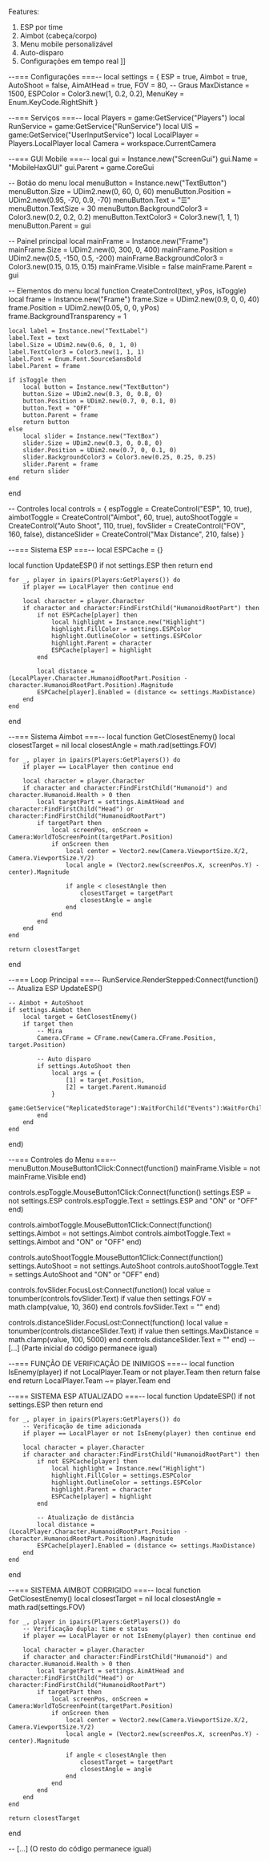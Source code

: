 
  Features:
  1. ESP por time
  2. Aimbot (cabeça/corpo)
  3. Menu mobile personalizável
  4. Auto-disparo
  5. Configurações em tempo real
]]

--=== Configurações ===--
local settings = {
    ESP = true,
    Aimbot = true,
    AutoShoot = false,
    AimAtHead = true,
    FOV = 80, -- Graus
    MaxDistance = 1500,
    ESPColor = Color3.new(1, 0.2, 0.2),
    MenuKey = Enum.KeyCode.RightShift
}

--=== Serviços ===--
local Players = game:GetService("Players")
local RunService = game:GetService("RunService")
local UIS = game:GetService("UserInputService")
local LocalPlayer = Players.LocalPlayer
local Camera = workspace.CurrentCamera

--=== GUI Mobile ===--
local gui = Instance.new("ScreenGui")
gui.Name = "MobileHaxGUI"
gui.Parent = game.CoreGui

-- Botão do menu
local menuButton = Instance.new("TextButton")
menuButton.Size = UDim2.new(0, 60, 0, 60)
menuButton.Position = UDim2.new(0.95, -70, 0.9, -70)
menuButton.Text = "☰"
menuButton.TextSize = 30
menuButton.BackgroundColor3 = Color3.new(0.2, 0.2, 0.2)
menuButton.TextColor3 = Color3.new(1, 1, 1)
menuButton.Parent = gui

-- Painel principal
local mainFrame = Instance.new("Frame")
mainFrame.Size = UDim2.new(0, 300, 0, 400)
mainFrame.Position = UDim2.new(0.5, -150, 0.5, -200)
mainFrame.BackgroundColor3 = Color3.new(0.15, 0.15, 0.15)
mainFrame.Visible = false
mainFrame.Parent = gui

-- Elementos do menu
local function CreateControl(text, yPos, isToggle)
    local frame = Instance.new("Frame")
    frame.Size = UDim2.new(0.9, 0, 0, 40)
    frame.Position = UDim2.new(0.05, 0, 0, yPos)
    frame.BackgroundTransparency = 1
    
    local label = Instance.new("TextLabel")
    label.Text = text
    label.Size = UDim2.new(0.6, 0, 1, 0)
    label.TextColor3 = Color3.new(1, 1, 1)
    label.Font = Enum.Font.SourceSansBold
    label.Parent = frame
    
    if isToggle then
        local button = Instance.new("TextButton")
        button.Size = UDim2.new(0.3, 0, 0.8, 0)
        button.Position = UDim2.new(0.7, 0, 0.1, 0)
        button.Text = "OFF"
        button.Parent = frame
        return button
    else
        local slider = Instance.new("TextBox")
        slider.Size = UDim2.new(0.3, 0, 0.8, 0)
        slider.Position = UDim2.new(0.7, 0, 0.1, 0)
        slider.BackgroundColor3 = Color3.new(0.25, 0.25, 0.25)
        slider.Parent = frame
        return slider
    end
end

-- Controles
local controls = {
    espToggle = CreateControl("ESP", 10, true),
    aimbotToggle = CreateControl("Aimbot", 60, true),
    autoShootToggle = CreateControl("Auto Shoot", 110, true),
    fovSlider = CreateControl("FOV", 160, false),
    distanceSlider = CreateControl("Max Distance", 210, false)
}

--=== Sistema ESP ===--
local ESPCache = {}

local function UpdateESP()
    if not settings.ESP then return end
    
    for _, player in ipairs(Players:GetPlayers()) do
        if player == LocalPlayer then continue end
        
        local character = player.Character
        if character and character:FindFirstChild("HumanoidRootPart") then
            if not ESPCache[player] then
                local highlight = Instance.new("Highlight")
                highlight.FillColor = settings.ESPColor
                highlight.OutlineColor = settings.ESPColor
                highlight.Parent = character
                ESPCache[player] = highlight
            end
            
            local distance = (LocalPlayer.Character.HumanoidRootPart.Position - character.HumanoidRootPart.Position).Magnitude
            ESPCache[player].Enabled = (distance <= settings.MaxDistance)
        end
    end
end

--=== Sistema Aimbot ===--
local function GetClosestEnemy()
    local closestTarget = nil
    local closestAngle = math.rad(settings.FOV)
    
    for _, player in ipairs(Players:GetPlayers()) do
        if player == LocalPlayer then continue end
        
        local character = player.Character
        if character and character:FindFirstChild("Humanoid") and character.Humanoid.Health > 0 then
            local targetPart = settings.AimAtHead and character:FindFirstChild("Head") or character:FindFirstChild("HumanoidRootPart")
            if targetPart then
                local screenPos, onScreen = Camera:WorldToScreenPoint(targetPart.Position)
                if onScreen then
                    local center = Vector2.new(Camera.ViewportSize.X/2, Camera.ViewportSize.Y/2)
                    local angle = (Vector2.new(screenPos.X, screenPos.Y) - center).Magnitude
                    
                    if angle < closestAngle then
                        closestTarget = targetPart
                        closestAngle = angle
                    end
                end
            end
        end
    end
    
    return closestTarget
end

--=== Loop Principal ===--
RunService.RenderStepped:Connect(function()
    -- Atualiza ESP
    UpdateESP()
    
    -- Aimbot + AutoShoot
    if settings.Aimbot then
        local target = GetClosestEnemy()
        if target then
            -- Mira
            Camera.CFrame = CFrame.new(Camera.CFrame.Position, target.Position)
            
            -- Auto disparo
            if settings.AutoShoot then
                local args = {
                    [1] = target.Position,
                    [2] = target.Parent.Humanoid
                }
                game:GetService("ReplicatedStorage"):WaitForChild("Events"):WaitForChild("HitPart"):FireServer(unpack(args))
            end
        end
    end
end)

--=== Controles do Menu ===--
menuButton.MouseButton1Click:Connect(function()
    mainFrame.Visible = not mainFrame.Visible
end)

controls.espToggle.MouseButton1Click:Connect(function()
    settings.ESP = not settings.ESP
    controls.espToggle.Text = settings.ESP and "ON" or "OFF"
end)

controls.aimbotToggle.MouseButton1Click:Connect(function()
    settings.Aimbot = not settings.Aimbot
    controls.aimbotToggle.Text = settings.Aimbot and "ON" or "OFF"
end)

controls.autoShootToggle.MouseButton1Click:Connect(function()
    settings.AutoShoot = not settings.AutoShoot
    controls.autoShootToggle.Text = settings.AutoShoot and "ON" or "OFF"
end)

controls.fovSlider.FocusLost:Connect(function()
    local value = tonumber(controls.fovSlider.Text)
    if value then
        settings.FOV = math.clamp(value, 10, 360)
    end
    controls.fovSlider.Text = ""
end)

controls.distanceSlider.FocusLost:Connect(function()
    local value = tonumber(controls.distanceSlider.Text)
    if value then
        settings.MaxDistance = math.clamp(value, 100, 5000)
    end
    controls.distanceSlider.Text = ""
end) -- [...] (Parte inicial do código permanece igual)

--=== FUNÇÃO DE VERIFICAÇÃO DE INIMIGOS ===--
local function IsEnemy(player)
    if not LocalPlayer.Team or not player.Team then return false end
    return LocalPlayer.Team ~= player.Team
end

--=== SISTEMA ESP ATUALIZADO ===--
local function UpdateESP()
    if not settings.ESP then return end
    
    for _, player in ipairs(Players:GetPlayers()) do
        -- Verificação de time adicionada
        if player == LocalPlayer or not IsEnemy(player) then continue end
        
        local character = player.Character
        if character and character:FindFirstChild("HumanoidRootPart") then
            if not ESPCache[player] then
                local highlight = Instance.new("Highlight")
                highlight.FillColor = settings.ESPColor
                highlight.OutlineColor = settings.ESPColor
                highlight.Parent = character
                ESPCache[player] = highlight
            end
            
            -- Atualização de distância
            local distance = (LocalPlayer.Character.HumanoidRootPart.Position - character.HumanoidRootPart.Position).Magnitude
            ESPCache[player].Enabled = (distance <= settings.MaxDistance)
        end
    end
end

--=== SISTEMA AIMBOT CORRIGIDO ===--
local function GetClosestEnemy()
    local closestTarget = nil
    local closestAngle = math.rad(settings.FOV)
    
    for _, player in ipairs(Players:GetPlayers()) do
        -- Verificação dupla: time e status
        if player == LocalPlayer or not IsEnemy(player) then continue end
        
        local character = player.Character
        if character and character:FindFirstChild("Humanoid") and character.Humanoid.Health > 0 then
            local targetPart = settings.AimAtHead and character:FindFirstChild("Head") or character:FindFirstChild("HumanoidRootPart")
            if targetPart then
                local screenPos, onScreen = Camera:WorldToScreenPoint(targetPart.Position)
                if onScreen then
                    local center = Vector2.new(Camera.ViewportSize.X/2, Camera.ViewportSize.Y/2)
                    local angle = (Vector2.new(screenPos.X, screenPos.Y) - center).Magnitude
                    
                    if angle < closestAngle then
                        closestTarget = targetPart
                        closestAngle = angle
                    end
                end
            end
        end
    end
    
    return closestTarget
end

-- [...] (O resto do código permanece igual)
